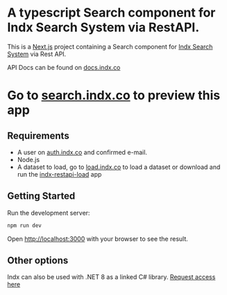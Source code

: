 # A typescript Search component for Indx Search System via RestAPI.

This is a [Next.js](https://nextjs.org/) project containing a Search component for [Indx Search System](https://indx.co) via Rest API.

API Docs can be found on [docs.indx.co](https://docs.indx.co/restapi/)

# Go to [search.indx.co](https://search.indx.co) to preview this app

## Requirements

- A user on [auth.indx.co](https://auth.indx.co) and confirmed e-mail.
- Node.js 
- A dataset to load, go to [load.indx.co](https://load.indx.co) to load a dataset or download and run the [indx-restapi-load](https://github.com/indxSearch/indx-restapi-load) app


## Getting Started

Run the development server:

```bash
npm run dev
```

Open [http://localhost:3000](http://localhost:3000) with your browser to see the result.

## Other options
Indx can also be used with .NET 8 as a linked C# library. [Request access here](https://lfut1rkw3es.typeform.com/to/jiN4Z82I)